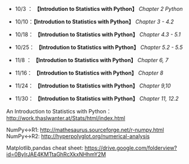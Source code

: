 ﻿* 10/3 ： **【Introdution to Statistics with Python】** *Chapter 2 Python*

* 10/10：**【Introdution to Statistics with Python】** *Chapter 3 - 4.2*

* 10/18： **【Introdution to Statistics with Python】** *Chapter 4.3 - 5.1*

* 10/25： **【Introdution to Statistics with Python】** *Chapter 5.2 - 5.5*

* 11/8 ： **【Introdution to Statistics with Python】** *Chapter 6, 7*

* 11/16： **【Introdution to Statistics with Python】** *Chapter 8*         

* 11/24： **【Introdution to Statistics with Python】** *Chapter 9,10*         

* 11/30： **【Introdution to Statistics with Python】** *Chapter 11, 12.2*         

An Introduction to Statistics with Python：
http://work.thaslwanter.at/Stats/html/index.html


NumPy↔R1:
http://mathesaurus.sourceforge.net/r-numpy.html
NumPy↔R2:
http://hyperpolyglot.org/numerical-analysis

Matplotlib,pandas cheat sheet:
https://drive.google.com/folderview?id=0ByIrJAE4KMTtaGhRcXkxNHhmY2M
